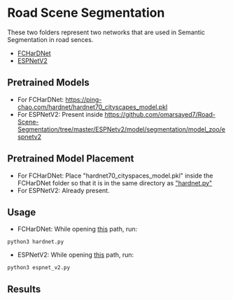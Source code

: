 # Road Scene Segmentation
These two folders represent two networks that are used in Semantic Segmentation in road sences.

+ [FCHarDNet](https://github.com/PingoLH/FCHarDNet)
+ [ESPNetV2](https://github.com/sacmehta/EdgeNets)

## Pretrained Models

+ For FCHarDNet: https://ping-chao.com/hardnet/hardnet70_cityscapes_model.pkl
+ For ESPNetV2: Present inside https://github.com/omarsayed7/Road-Scene-Segmentation/tree/master/ESPNetv2/model/segmentation/model_zoo/espnetv2

## Pretrained Model Placement

+ For FCHarDNet: Place "hardnet70_cityspaces_model.pkl" inside the FCHarDNet folder so that it is in the same directory as ["hardnet.py"](https://github.com/omarsayed7/Road-Scene-Segmentation/blob/master/FCHarDNet/hardnet.py)
+ For ESPNetV2: Already present.

## Usage

- FCHarDNet: While opening [this](https://github.com/omarsayed7/Road-Scene-Segmentation/tree/master/FCHarDNet) path, run:
```
python3 hardnet.py
```
- ESPNetV2: While opening [this](https://github.com/omarsayed7/Road-Scene-Segmentation/tree/master/ESPNetv2) path, run:
```
python3 espnet_v2.py
```
## Results

